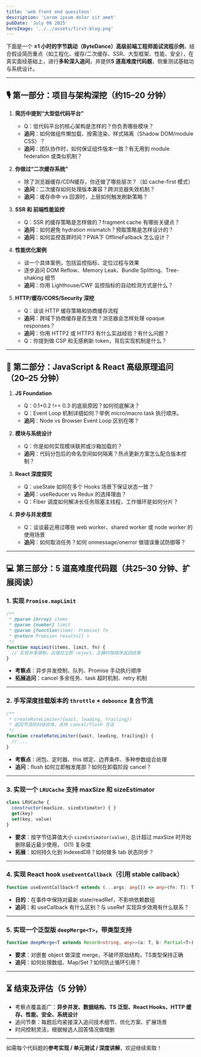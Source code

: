 ```yaml
---
title: 'web front end quesitons'
description: 'Lorem ipsum dolor sit amet'
pubDate: 'July 08 2025'
heroImage: '../../assets/first-blog.png'
---
```


下面是一个 **≥1 小时的字节跳动（ByteDance）高级前端工程师面试流程示例**，结合假设简历重点（如工程化、缓存/二次缓存、SSR、大型框架、性能、安全），在真实面经基础上，进行**多轮深入追问**，并提供**5 道高难度代码题**，侧重测试基础功与系统设计。

---

## 🎙️ 第一部分：项目与架构深挖（约15–20 分钟）

1. **简历中提到“大型低代码平台”**

   * Q：低代码平台的核心架构是怎样的？你负责哪些模块？
   * **追问**：如何做组件懒加载、按需渲染、样式隔离（Shadow DOM/module CSS）？
   * **追问**：团队协作时，如何保证组件版本一致？有无用到 module federation 或类似机制？

2. **你做过“二次缓存系统”**

   * 除了浏览器缓存/CDN缓存，你还做了哪些层次？（如 cache-first 模式）
   * **追问**：二次缓存如何处理版本兼容？跨浏览器失效机制？
   * **追问**：缓存命中 vs 回源时，上层如何触发刷新策略？

3. **SSR 和 前端性能监控**

   * Q：SSR 的缓存策略是怎样做的？fragment cache 有哪些关键点？
   * **追问**：如何避免 hydration mismatch？预取策略是怎样设计的？
   * **追问**：如何监控首屏时间？PWA下 OfflineFallback 怎么设计？

4. **性能优化案例**

   * 谈一个具体案例，包括监控指标、定位过程与效果
   * 逐步追问 DOM Reflow、Memory Leak、Bundle Splitting、Tree-shaking 细节
   * **追问**：你用 Lighthouse/CWF 监控指标的自动检测方式是什么？

5. **HTTP/缓存/CORS/Security 深挖**

   * Q：谈谈 HTTP 缓存策略和协商缓存流程
   * **追问**：跨域下协商缓存是否生效？浏览器会怎样处理 opaque responses？
   * **追问**：你用 HTTP2 或 HTTP3 有什么实战经验？有什么问题？
   * Q：你提到做 CSP 和无感刷新 token，背后实现机制是什么？

---

## 🧩 第二部分：JavaScript & React 高级原理追问（20–25 分钟）

1. **JS Foundation**

   * Q：0.1+0.2 !== 0.3 的底层原因？如何彻底解决？
   * Q：Event Loop 机制详细如何？举例 micro/macro task 执行顺序。
   * **追问**：Node vs Browser Event Loop 区别在哪？

2. **模块与系统设计**

   * Q：你是如何实现模块联邦或沙箱加载的？
   * **追问**：代码分包后的命名空间如何隔离？热点更新方案怎么配合版本控制？

3. **React 深度探究**

   * Q：useState 如何在多个 Hooks 场景下保证状态一致？
   * **追问**：useReducer vs Redux 的选择理由？
   * Q：Fiber 调度如何解决长任务阻塞主线程，工作循环是如何分片？

4. **异步与并发模型**

   * Q：谈谈最近用过哪些 web worker、shared worker 或 node worker 的使用场景
   * **追问**：如何取消任务？如何 onmessage/onerror 做错误重试防御等？

---

## 💻 第三部分：5 道高难度代码题（共25–30 分钟、扩展阅读）

### 1. 实现 `Promise.mapLimit`

```js
/**
 * @param {Array} items
 * @param {number} limit
 * @param {function(item): Promise} fn
 * @return Promise< results[] >
 */
function mapLimit(items, limit, fn) {
  // 实现并发限制，出错应立即 reject，正确时按顺序返回结果
}
```

* **考察点**：异步并发控制、队列、Promise 手动执行顺序
* **拓展追问**：cancel 多余任务、task 超时机制、retry 机制

---

### 2. 手写深度挂载版本的 `throttle` + `debounce` 复合节流

```js
/**
 * createRateLimiter({wait, leading, trailing})
 * 返回节流防抖结合体，支持 cancel/flush 方法
 */
function createRateLimiter({wait, leading, trailing}) {
  // ...
}
```

* **考察点**：闭包、定时器、this 绑定、边界条件、多种参数组合处理
* **追问**：flush 如何立即触发尾部？如何在卸载阶段 cancel？

---

### 3. 实现一个 `LRUCache` 支持 maxSize 和 sizeEstimator

```js
class LRUCache {
  constructor(maxSize, sizeEstimator) { }
  get(key)
  set(key, value)
}
```

* **要求**：按字节估算值大小 `sizeEstimator(value)`, 总计超过 maxSize 时开始删除最近最少使用， O(1) 复杂度
* **拓展**：如何持久化到 IndexedDB？如何做多 tab 状态同步？

---

### 4. 实现 React hook `useEventCallback`（引用 stable callback）

```ts
function useEventCallback<T extends (...args: any[]) => any>(fn: T): T;
```

* **目的**：在事件中保持对最新 state/readRef，不影响依赖数组
* **追问**：和 useCallback 有什么区别？与 useRef 实现异步效用有什么联系？

---

### 5. 实现一个泛型版 `deepMerge<T>`，带类型支持

```ts
function deepMerge<T extends Record<string, any>>(a: T, b: Partial<T>): T
```

* **要求**：对嵌套 object 做深度 merge，不破坏原始结构，TS类型保持正确
* **追问**：如何处理数组、Map/Set？如何防止循环引用？

---

## ⏳ 结束及评估（5 分钟）

* 考察点覆盖面广：**异步并发、数据结构、TS 泛型、React Hooks、HTTP 缓存、性能、安全、系统设计**
* 追问节奏：每题后均紧接深入追问技术细节、优化方案、扩展场景
* 时间控制灵活，根据候选人回答情况做增删

---

如需每个代码题的**参考实现 / 单元测试 / 深度讲解**，欢迎继续索取！


